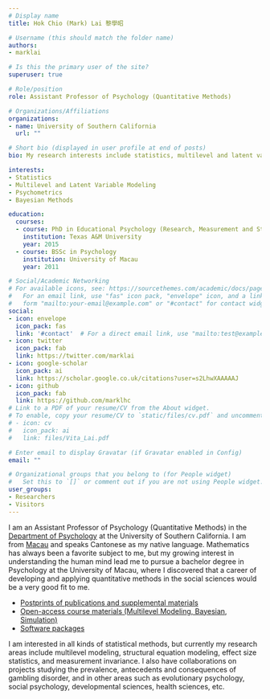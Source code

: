 ```yaml
---
# Display name
title: Hok Chio (Mark) Lai 黎學昭

# Username (this should match the folder name)
authors:
- marklai

# Is this the primary user of the site?
superuser: true

# Role/position
role: Assistant Professor of Psychology (Quantitative Methods)

# Organizations/Affiliations
organizations:
- name: University of Southern California
  url: ""

# Short bio (displayed in user profile at end of posts)
bio: My research interests include statistics, multilevel and latent variable models, and psychometrics.

interests:
- Statistics
- Multilevel and Latent Variable Modeling
- Psychometrics
- Bayesian Methods

education:
  courses:
  - course: PhD in Educational Psychology (Research, Measurement and Statistics)
    institution: Texas A&M University
    year: 2015
  - course: BSSc in Psychology
    institution: University of Macau
    year: 2011

# Social/Academic Networking
# For available icons, see: https://sourcethemes.com/academic/docs/page-builder/#icons
#   For an email link, use "fas" icon pack, "envelope" icon, and a link in the
#   form "mailto:your-email@example.com" or "#contact" for contact widget.
social:
- icon: envelope
  icon_pack: fas
  link: '#contact'  # For a direct email link, use "mailto:test@example.org".
- icon: twitter
  icon_pack: fab
  link: https://twitter.com/marklai
- icon: google-scholar
  icon_pack: ai
  link: https://scholar.google.co.uk/citations?user=s2LhwXAAAAAJ
- icon: github
  icon_pack: fab
  link: https://github.com/marklhc
# Link to a PDF of your resume/CV from the About widget.
# To enable, copy your resume/CV to `static/files/cv.pdf` and uncomment the lines below.
# - icon: cv
#   icon_pack: ai
#   link: files/Vita_Lai.pdf

# Enter email to display Gravatar (if Gravatar enabled in Config)
email: ""

# Organizational groups that you belong to (for People widget)
#   Set this to `[]` or comment out if you are not using People widget.
user_groups:
- Researchers
- Visitors
---
```


I am an Assistant Professor of Psychology (Quantitative Methods) in the
[Department of Psychology](https://dornsife.usc.edu/psyc/) at the University of
Southern California. I am from [Macau](https://en.wikipedia.org/?title=Macau) and speaks Cantonese as
my native language. Mathematics has always been a favorite subject to me, but my
growing interest in understanding the human mind lead me to pursue a bachelor
degree in Psychology at the University of Macau, where I discovered that a
career of developing and applying quantitative methods in the social sciences
would be a very good fit to me.

- [Postprints of publications and supplemental materials](publication/)
- [Open-access course materials (Multilevel Modeling, Bayesian, Simulation)](courses/)
- [Software packages](#projects)

I am interested in all kinds of statistical methods, but currently my research
areas include multilevel modeling, structural equation modeling, effect size
statistics, and measurement invariance. I also have collaborations on projects
studying the prevalence, antecedents and consequences of gambling disorder, and
in other areas such as evolutionary psychology, social psychology, developmental
sciences, health sciences, etc.

<!--

{{% alert note %}}
I plan to take a Ph.D. student interested in quantitative and statistical methods (including but not limited to: data harmonization, psychometrics, multilevel modeling, effect size estimation, and statistical learning) in the 2023-2024 academic year. 

To learn more about the doctoral program at USC and speak to a program advisor, check out the [Preview Day](https://dornsife.usc.edu/psyc/preview-day/) event. 

<button name="fit" onclick="window.open('{{< relref "/content/post/2020-06-19-potential-fit-and-application-tips.en.md">}}');">Potential Fit and Tips</button>
<button name="usc-admit" onclick="window.open('https://dornsife.usc.edu/psyc/admission/');">Apply</button>
{{% /alert %}}

-->
